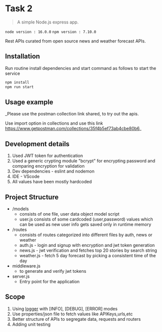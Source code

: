 # Task 2
> A simple Node.js express app.

`node version : 16.0.0`
`npm version : 7.10.0`

Rest APIs curated from open source news and weather forecast APIs.

## Installation

Run routine install dependencies and start command as follows to start the service

```sh
npm install 
npm run start
```

## Usage example

_Please use the postman collection link shared, to try out the apis.

Use import option in collections and use this link <https://www.getpostman.com/collections/35f4b5ef73ab4cbe80b6>_

## Development details

1. Used JWT token for authentication
2. Used a generic crypting module "bcrypt" for encrypting password and comparing encryption for validation
3. Dev dependencies - eslint and nodemon
4. IDE - VScode
5. All values have been mostly hardcoded

## Project Structure

* /models
    * consists of one file, user data object model script
    * user.js consists of some cardcoded (user,password) values which can be used as new user info gets saved only in runtime memory
* /routes
    * consists of routes categorized into different files by auth, news or weather
    * auth.js - login and signup with encryption and jwt token generation
    * news.js - jwt verification and fetches top 20 stories by search string
    * weather.js - fetch 5 day forecast by picking a consistent time of the day 
* middleware.js
    * to generate and verify jwt tokens
* server.js
    * Entry point for the application

## Scope

1. Using [logger] with [INFO], [DEBUG], [ERROR] modes 
2. Use properties/json file to fetch values like APIKeys,urls,etc
3. Better structure of APIs to segregate data, requests and routers
4. Adding unit testing

<!-- Markdown link & img dfn's -->
[logger]: [https://www.npmjs.com/package/logger]
